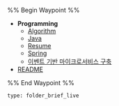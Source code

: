 %% Begin Waypoint %%
- **Programming**
	- [Algorithm](./Programming/Algorithm.md)
	- [Java](./Programming/Java.md)
	- [Resume](./Programming/Resume.md)
	- [Spring](./Programming/Spring.md)
	- [이벤트 기반 마이크로서비스 구축](./Programming/%EC%9D%B4%EB%B2%A4%ED%8A%B8%20%EA%B8%B0%EB%B0%98%20%EB%A7%88%EC%9D%B4%ED%81%AC%EB%A1%9C%EC%84%9C%EB%B9%84%EC%8A%A4%20%EA%B5%AC%EC%B6%95.md)
- [README](./README.md)

%% End Waypoint %%
 
```ccard
type: folder_brief_live
```
 
